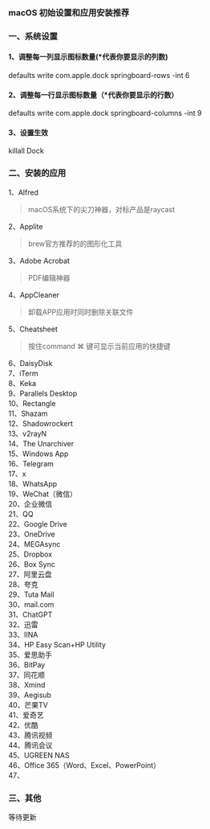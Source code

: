 ### macOS 初始设置和应用安装推荐

### 一、系统设置 
#### 1、调整每一列显示图标数量(*代表你要显示的列数) 
defaults write com.apple.dock springboard-rows -int 6
#### 2、调整每一行显示图标数量（*代表你要显示的行数） 
defaults write com.apple.dock springboard-columns -int 9 
#### 3、设置生效 
killall Dock

###  二、安装的应用
1、Alfred  
>macOS系统下的尖刀神器，对标产品是raycast  

2、Applite 
>brew官方推荐的的图形化工具

3、Adobe Acrobat  
>PDF编辑神器

4、AppCleaner  
>卸载APP应用时同时删除关联文件

5、Cheatsheet  
>按住command ⌘ 键可显示当前应用的快捷键  

6、DaisyDisk  
7、iTerm  
8、Keka  
9、Parallels Desktop  
10、Rectangle  
11、Shazam  
12、Shadowrockert  
13、v2rayN  
14、The Unarchiver  
15、Windows App  
16、Telegram  
17、x  
18、WhatsApp  
19、WeChat（微信）  
20、企业微信  
21、QQ  
22、Google Drive  
23、OneDrive  
24、MEGAsync  
25、Dropbox  
26、Box Sync  
27、阿里云盘  
28、夸克  
29、Tuta Mail  
30、mail.com  
31、ChatGPT  
32、迅雷  
33、IINA  
34、HP Easy Scan+HP Utility  
35、爱思助手  
36、BitPay  
37、同花顺  
38、Xmind  
39、Aegisub  
40、芒果TV  
41、爱奇艺  
42、优酷  
43、腾讯视频  
44、腾讯会议  
45、UGREEN NAS  
46、Office 365（Word、Excel、PowerPoint）  
47、

###  三、其他
等待更新
